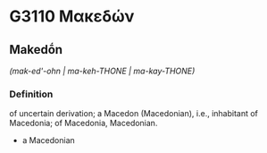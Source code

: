 # G3110 Μακεδών

## Makedṓn

_(mak-ed'-ohn | ma-keh-THONE | ma-kay-THONE)_

### Definition

of uncertain derivation; a Macedon (Macedonian), i.e., inhabitant of Macedonia; of Macedonia, Macedonian.

- a Macedonian

